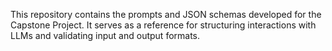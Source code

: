 This repository contains the prompts and JSON schemas developed for the Capstone Project. It serves as a reference for structuring interactions with LLMs and validating input and output formats.

